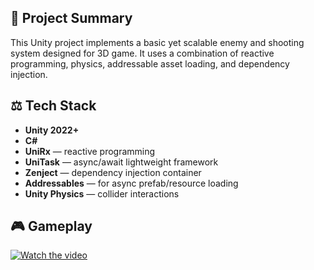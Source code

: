 ## 🔧 Project Summary

This Unity project implements a basic yet scalable enemy and shooting system designed for 3D game. It uses a combination of reactive programming, physics, addressable asset loading, and dependency injection.

## ⚖️ Tech Stack

* **Unity 2022+**
* **C#**
* **UniRx** — reactive programming
* **UniTask** — async/await lightweight framework
* **Zenject** — dependency injection container
* **Addressables** — for async prefab/resource loading
* **Unity Physics** — collider interactions

## 🎮 Gameplay
[![Watch the video](https://img.youtube.com/vi/mmhYRoMCABo/0.jpg)](https://www.youtube.com/shorts/mmhYRoMCABo)
